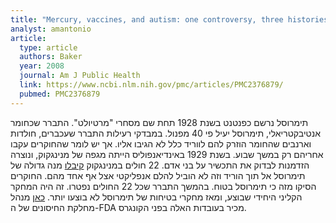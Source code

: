 ```yaml
---
title: "Mercury, vaccines, and autism: one controversy, three histories"
analyst: amantonio
article:
  type: article
  authors: Baker
  year: 2008
  journal: Am J Public Health
  link: https://www.ncbi.nlm.nih.gov/pmc/articles/PMC2376879/
  pubmed: PMC2376879
---
```


תימרוסל נרשם כפנטנט בשנת 1928 תחת שם מסחרי "מרטיולט". התברר שכחומר אנטיבקטריאלי, תימרוסל יעיל פי 40 מפנול. במבדקי רעילות התברר שעכברים, חולדות וארנבים שהחומר הוזרק להם לווריד כלל לא הגיבו אליו. אך יש לומר שהחוקרים עקבו אחריהם רק במשך שבוע.
בשנת 1929 באינדיאנפוליס הייתה מגפה של מנינגקוק, ונוצרה הזדמנות לבדוק את התכשיר על בני אדם. 22 חולים במנינגקוק [קיבלו](https://academic.oup.com/aje/article-abstract/13/1/296/86931) מנה גדולה של תימרוסל אל תוך הוריד וזה לא הוביל להלם אנפליקטי אצל אף אחד מהם. החוקרים הסיקו מזה כי תימרוסל בטוח. בהמשך התברר שכל 22 החולים נפטרו. זה היה המחקר הקליני היחידי שבוצע, ומאז מחקרי בטיחות של תימרוסל לא בוצעו יותר. [כאן](https://youtu.be/pnxAsrAK2hw?t=1055) מנהל מחלקת החיסונים של ה-FDA מכיר בעובדות האלה בפני הקונגרס.

